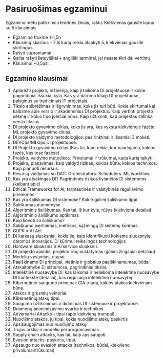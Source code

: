 # Pasiruošimas egzaminui

Egzamino metu patikrinsiu teorines žinias, raštu. Kiekvienas gausite lapus su 5 klausimais.

* Egzamino trukmė 1-1,5h
* Klausimų skaičius - 7 iš kurių reikia atsakyti 5, kiekvienas gausite skirtingus
* Rašyti suprantamai
* Galite rašyti lietuviškai + angliški terminai, jei nesate tikri dėl vertimų
* Klausimui ~0,5psl.

## Egzamino klausimai

1. Apibrėžti projektų inžineriją, kaip ji taikoma DI projektuose ir kokie pagrindiniai iššūkiai kyla. Kas yra daroma kitaip DI projektuose, palyginus su tradiciniais IT projektais.
2. Tikslo apibrėžimas ir išgryninimas, koks jis turi būti. Kokie skirtumai kai kalbame apie verslo ir akademinius DI projektus. Kaip vertinti projekto sėkmę ir kokio tipo įverčiai būna. Kaip užtikrinti, kad projektas stitinka verslo tikslus.
3. DI projekto gyvavimo ciklas, koks jis yra, kas vyksta kiekvienoje fazėje. ML projekto gyvavimo ciklas.
4. DI projekto valdymo metodologijos: pasirinktinai ir išsamiai 3 mokėti.
5. DEVOps/MLOps DI projektuose.
6. DI Projekto gyvavimo ciklas (Kas tai, kam reikia, kur naudojama, kokios fazės, kas tose fazėse)
7. Projektų valdymo metodikos. Privalumai ir trūkumai, kada kurią taikyti.
8. Projektų planavimas: kaip valdyti rizikas, kokios būna, kokios technikos. Kaip planuoti resursus.
9. Resursų valdymas su DAG. Orchestrators. Schedulers. ML workflow.
10. Kas yra atsakingas DI? Pagrindinės rizikos kylančios DI sistemoms (kalbant apie)
11. Ethical Frameworks for AI, tarptautinės ir valstybinės reguliavimo priemonės.
12. Kas yra šališkumas DI sistemose? Kokie galimi šališkumo tipai.
13. Šališkumas duomenyse
14. Algoritminis šališkumas. Kas tai, iš kur kyla, rūšys (kiekviena detaliai)
15. Algoritminio šališkumo aptikimas
16. Kaip kovoti su šališkumu?
17. Šališkumo įvertinimas, metrikos, sąžiningų DI sistemų kūrimas.
18. GDPR ir AI Act
19. DI karkasų sluoksniai: kokie jie, kaip identifikuoti kokiame sluoksnyje daromos inovacijos. DI kūrimui reikalingos technologijos
20. Hardware sluoksnis ir AI service sluoksnis
21. DI projekto apimtis, projekto ribų nustatymas (galimi žingsniai detaliau)
22. Modelių vystymas, etapai.
23. Paaiškinamo DI principai, vietinis ir globalus paaiškinamumas, būdai.
24. Atskaitomybė DI sistemose, pagrindiniai tikslai.
25. Intelektinė nuosavybė DI: kas laikoma ir nelaikoma intelektine nuosavybe DI kontekste (detaliai), kas reguliuoja intelektinę nuosavybę.
26. Kibernetinio saugumo principai: CIA triada, kokios atakos kiekvienam būna.
27. Atakos ir grėsmių vektoriai.
28. Kibernetinių atakų tipai.
29. Saugumo užtikrinimas ir didinimas DI sistemose ir projektuose.
30. Duomenų anonimizavimo svarba ir technikos
31. Adversarial Attacks - tipai (apie kiekvieną trumpai)
32. Nuodijimo atakos, jų tipai, kokia nuodijimo atakų paskirtis
33. Apsisaugojimas nuo nuodijimo atakų
34. Trojos arkliai ir modelio perprogramavimas
35. Supply chain attacks, kas tai, kaip apsisaugoti.
36. Evasion attacks: paskirtis, tipai.
37. Apsaugo nuo evasion attacks (technikos, būdai, kiekvieno privalumai/trūkumai)

